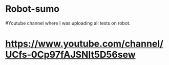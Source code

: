 # Robot-sumo
#Youtube channel where I was uploading all tests on robot.
  # https://www.youtube.com/channel/UCfs-0Cp97fAJSNIt5D56sew
